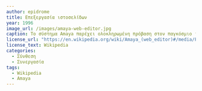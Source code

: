 ```yaml
---
author: epidrome
title: Επεξεργασία ιστοσελίδων
year: 1996
image_url: /images/amaya-web-editor.jpg
caption: Το σύστημα Amaya παρέχει ολοκληρωμένη πρόβαση στον παγκόσμιο ιστό, όχι μόνο ως φυλομετρητής, αλλά κυρίως ως ένα περιβάλλον επεξεργασίας εγγράφων για δημοσίευση.
license_url: "https://en.wikipedia.org/wiki/Amaya_(web_editor)#/media/File:Amaya_inuse.png" 
license_text: Wikipedia
categories:
  - Σύνθεση
  - Συνεργασία
tags:
  - Wikipedia
  - Amaya
---
```

